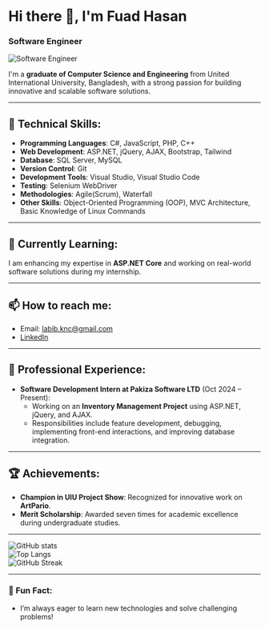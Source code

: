# Hi there 👋, I'm Fuad Hasan  
### Software Engineer  

![Software Engineer](https://res.cloudinary.com/teepublic/image/private/s--Q1d_qV1X--/c_crop,x_10,y_10/c_fit,w_1109/c_crop,g_north_west,h_709,w_1260,x_-76,y_-96/co_rgb:262c3a,e_colorize,u_Misc:One%20Pixel%20Gray/c_scale,g_north_west,h_709,w_1260/fl_layer_apply,g_north_west,x_-76,y_-96/bo_0px_solid_white/t_Resized%20Artwork/c_fit,g_north_west,h_1054,w_1054/co_ffffff,e_outline:53/co_ffffff,e_outline:inner_fill:53/co_bbbbbb,e_outline:3:1000/c_mpad,g_center,h_1260,w_1260/b_rgb:eeeeee/c_limit,f_auto,h_313,q_auto:good:420,w_313/v1493337683/production/designs/1533096_1)

I'm a **graduate of Computer Science and Engineering** from United International University, Bangladesh, with a strong passion for building innovative and scalable software solutions.

---

## 🔧 Technical Skills:
- **Programming Languages**: C#, JavaScript, PHP, C++
- **Web Development**: ASP.NET, jQuery, AJAX, Bootstrap, Tailwind
- **Database**: SQL Server, MySQL
- **Version Control**: Git
- **Development Tools**: Visual Studio, Visual Studio Code
- **Testing**: Selenium WebDriver
- **Methodologies**: Agile(Scrum), Waterfall
- **Other Skills**: Object-Oriented Programming (OOP), MVC Architecture, Basic Knowledge of Linux Commands

---

## 🌱 Currently Learning:
I am enhancing my expertise in **ASP.NET Core** and working on real-world software solutions during my internship.

---

## 📫 How to reach me:  
- Email: [labib.knc@gmail.com](mailto:labib.knc@gmail.com)  
- [LinkedIn](https://www.linkedin.com/in/fuadhasan01)  
---

## 💼 Professional Experience:
- **Software Development Intern at Pakiza Software LTD** (Oct 2024 – Present):  
  - Working on an **Inventory Management Project** using ASP.NET, jQuery, and AJAX.  
  - Responsibilities include feature development, debugging, implementing front-end interactions, and improving database integration.
---
## 🏆 Achievements:
- **Champion in UIU Project Show**: Recognized for innovative work on **ArtPario**.  
- **Merit Scholarship**: Awarded seven times for academic excellence during undergraduate studies.

---

![GitHub stats](https://github-readme-stats.vercel.app/api?username=fuadhasan01&show_icons=true)  
![Top Langs](https://github-readme-stats.vercel.app/api/top-langs/?username=fuadhasan01&layout=compact)  
![GitHub Streak](https://streak-stats.demolab.com/?user=fuadhasan01)

---

### 🎯 Fun Fact:
- I’m always eager to learn new technologies and solve challenging problems!

